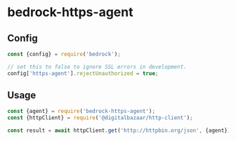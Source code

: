 # bedrock-https-agent

## Config

```js
const {config} = require('bedrock');

// set this to false to ignore SSL errors in development.
config['https-agent'].rejectUnauthorized = true;
```

## Usage

```js
const {agent} = require('bedrock-https-agent');
const {httpClient} = require('@digitalbazaar/http-client');

const result = await httpClient.get('http://httpbin.org/json', {agent});
```
